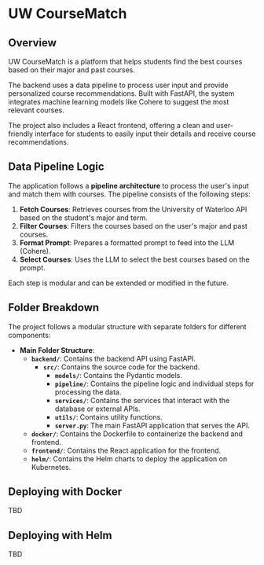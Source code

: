 # UW CourseMatch

## Overview

UW CourseMatch is a platform that helps students find the best courses based on their major and past courses.

The backend uses a data pipeline to process user input and provide personalized course recommendations. Built with FastAPI, the system integrates machine learning models like Cohere to suggest the most relevant courses.

The project also includes a React frontend, offering a clean and user-friendly interface for students to easily input their details and receive course recommendations.

## Data Pipeline Logic

The application follows a **pipeline architecture** to process the user's input and match them with courses. The pipeline consists of the following steps:

1. **Fetch Courses**: Retrieves courses from the University of Waterloo API based on the student's major and term.
2. **Filter Courses**: Filters the courses based on the user's major and past courses.
3. **Format Prompt**: Prepares a formatted prompt to feed into the LLM (Cohere).
4. **Select Courses**: Uses the LLM to select the best courses based on the prompt.

Each step is modular and can be extended or modified in the future.

## Folder Breakdown

The project follows a modular structure with separate folders for different components:

- **Main Folder Structure**:
  - **`backend/`**: Contains the backend API using FastAPI.
    - **`src/`**: Contains the source code for the backend.
      - **`models/`**: Contains the Pydantic models.
      - **`pipeline/`**: Contains the pipeline logic and individual steps for processing the data.
      - **`services/`**: Contains the services that interact with the database or external APIs.
      - **`utils/`**: Contains utility functions.
      - **`server.py`**: The main FastAPI application that serves the API.
  - **`docker/`**: Contains the Dockerfile to containerize the backend and frontend.
  - **`frontend/`**: Contains the React application for the frontend.
  - **`helm/`**: Contains the Helm charts to deploy the application on Kubernetes.

## Deploying with Docker

TBD

## Deploying with Helm

TBD
